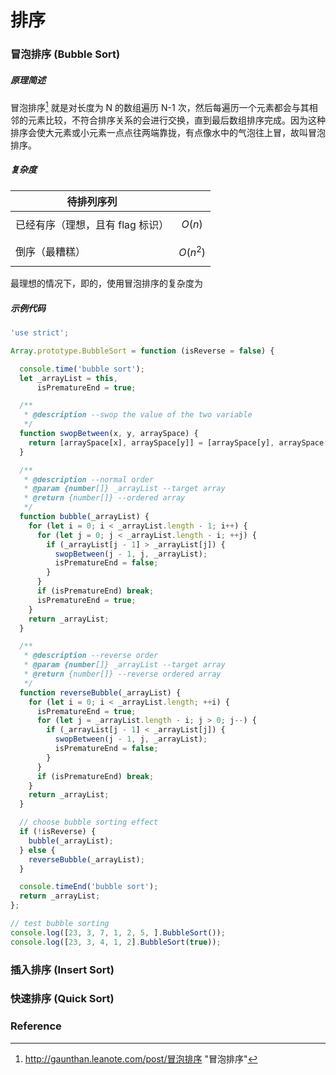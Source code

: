 # 排序

### 冒泡排序 (Bubble Sort)

##### 原理简述

冒泡排序[^1] 就是对长度为 N 的数组遍历 N-1 次，然后每遍历一个元素都会与其相邻的元素比较，不符合排序关系的会进行交换，直到最后数组排序完成。因为这种排序会使大元素或小元素一点点往两端靠拢，有点像水中的气泡往上冒，故叫冒泡排序。

##### 复杂度
| 待排列序列 |  |
|--|--|
| 已经有序（理想，且有 flag 标识）| $$ O(n) $$ |
| 倒序（最糟糕） | $$ O(n^2) $$ |
最理想的情况下，即的，使用冒泡排序的复杂度为

##### 示例代码

```js
'use strict';

Array.prototype.BubbleSort = function (isReverse = false) {

  console.time('bubble sort');
  let _arrayList = this,
      isPrematureEnd = true;

  /**
   * @description --swop the value of the two variable
   */
  function swopBetween(x, y, arraySpace) {
    return [arraySpace[x], arraySpace[y]] = [arraySpace[y], arraySpace[x]];
  }

  /**
   * @description --normal order
   * @param {number[]} _arrayList --target array
   * @return {number[]} --ordered array
   */
  function bubble(_arrayList) {
    for (let i = 0; i < _arrayList.length - 1; i++) {
      for (let j = 0; j < _arrayList.length - i; ++j) {
        if (_arrayList[j - 1] > _arrayList[j]) {
          swopBetween(j - 1, j, _arrayList);
          isPrematureEnd = false;
        }
      }
      if (isPrematureEnd) break;
      isPrematureEnd = true;
    }
    return _arrayList;
  }

  /**
   * @description --reverse order
   * @param {number[]} _arrayList --target array
   * @return {number[]} --reverse ordered array
   */
  function reverseBubble(_arrayList) {
    for (let i = 0; i < _arrayList.length; ++i) {
      isPrematureEnd = true;
      for (let j = _arrayList.length - i; j > 0; j--) {
        if (_arrayList[j - 1] < _arrayList[j]) {
          swopBetween(j - 1, j, _arrayList);
          isPrematureEnd = false;
        }
      }
      if (isPrematureEnd) break;
    }
    return _arrayList;
  }

  // choose bubble sorting effect
  if (!isReverse) {
    bubble(_arrayList);
  } else {
    reverseBubble(_arrayList);
  }

  console.timeEnd('bubble sort');
  return _arrayList;
};

// test bubble sorting
console.log([23, 3, 7, 1, 2, 5, ].BubbleSort());
console.log([23, 3, 4, 1, 2].BubbleSort(true));
```

### 插入排序 (Insert Sort)



### 快速排序 (Quick Sort)

### Reference
[^1]: http://gaunthan.leanote.com/post/冒泡排序 "冒泡排序"
